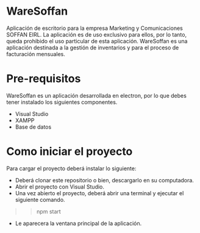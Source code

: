 # WareSoffan

Aplicación de escritorio para la empresa Marketing y Comunicaciones SOFFAN EIRL. La aplicación es de uso exclusivo para ellos, por lo tanto, queda prohibido el uso particular de esta aplicación. WareSoffan es una aplicación destinada a la gestión de inventarios y para el proceso de facturación mensuales.

# Pre-requisitos

WareSoffan es un aplicación desarrollada en electron, por lo que debes tener instalado los siguientes componentes.

- Visual Studio
- XAMPP
- Base de datos

# Como iniciar el proyecto

Para cargar el proyecto deberá instalar lo siguiente:

- Deberá clonar este repositorio o bien, descargarlo en su computadora.
- Abrir el proyecto con Visual Studio.
- Una vez abierto el proyecto, deberá abrir una terminal y ejecutar el siguiente comando.

>> npm start

- Le aparecera la ventana principal de la aplicación. 




